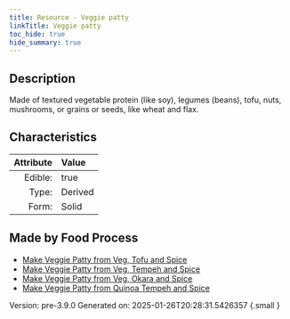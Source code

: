 ```yaml
---
title: Resource - Veggie patty
linkTitle: Veggie patty
toc_hide: true
hide_summary: true
---
```


## Description
Made of textured vegetable protein (like soy), legumes (beans), tofu, nuts, mushrooms, or grains or seeds, like wheat and flax. 

## Characteristics

| Attribute      | Value |
|--------:|:------|
|Edible:|true|
|Type:|Derived|
|Form:|Solid|
 



## Made by Food Process

- [Make Veggie Patty from Veg, Tofu and Spice](/docs/definitions/food/make-veggie-patty-from-veg--tofu-and-spice)
- [Make Veggie Patty from Veg, Tempeh and Spice](/docs/definitions/food/make-veggie-patty-from-veg--tempeh-and-spice)
- [Make Veggie Patty from Veg, Okara and Spice](/docs/definitions/food/make-veggie-patty-from-veg--okara-and-spice)
- [Make Veggie Patty from Quinoa Tempeh and Spice](/docs/definitions/food/make-veggie-patty-from-quinoa-tempeh-and-spice)

    

Version: pre-3.9.0 Generated on: 2025-01-26T20:28:31.5426357
{.small }
